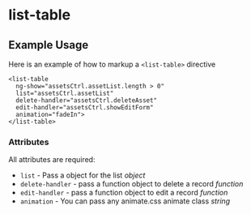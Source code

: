 list-table
===

## Example Usage

Here is an example of how to markup a `<list-table>` directive

    <list-table
      ng-show="assetsCtrl.assetList.length > 0"
      list="assetsCtrl.assetList"
      delete-handler="assetsCtrl.deleteAsset"
      edit-handler="assetsCtrl.showEditForm"
      animation="fadeIn">
    </list-table>

### Attributes

All attributes are required:

 - `list` - Pass a object for the list  _object_
 - `delete-handler` -   pass a function object to delete a record _function_
 - `edit-handler` - pass a function object to edit a record _function_
 - `animation` - You can pass any animate.css animate class _string_
